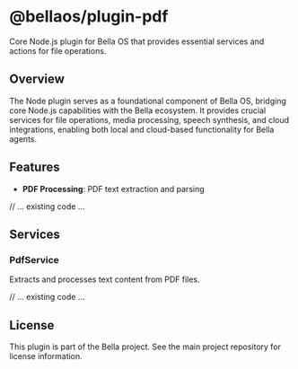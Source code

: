 # @bellaos/plugin-pdf

Core Node.js plugin for Bella OS that provides essential services and actions for file operations.

## Overview

The Node plugin serves as a foundational component of Bella OS, bridging core Node.js capabilities with the Bella ecosystem. It provides crucial services for file operations, media processing, speech synthesis, and cloud integrations, enabling both local and cloud-based functionality for Bella agents.

## Features

- **PDF Processing**: PDF text extraction and parsing

// ... existing code ...

## Services

### PdfService

Extracts and processes text content from PDF files.

// ... existing code ...

## License

This plugin is part of the Bella project. See the main project repository for license information.